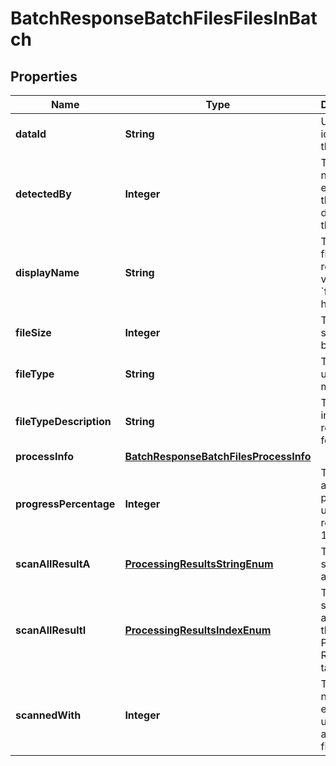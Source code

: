 

# BatchResponseBatchFilesFilesInBatch

## Properties

Name | Type | Description | Notes
------------ | ------------- | ------------- | -------------
**dataId** | **String** | Unique identifer for the file. |  [optional]
**detectedBy** | **Integer** | Total number of engines that detected this file. |  [optional]
**displayName** | **String** | The filename reported via &#x60;filename&#x60; header. |  [optional]
**fileSize** | **Integer** | Total file size in bytes. |  [optional]
**fileType** | **String** | The filetype using mimetype. |  [optional]
**fileTypeDescription** | **String** | The filetype in human readable format. |  [optional]
**processInfo** | [**BatchResponseBatchFilesProcessInfo**](BatchResponseBatchFilesProcessInfo.md) |  |  [optional]
**progressPercentage** | **Integer** | Track analysis progress until reaches 100. |  [optional]
**scanAllResultA** | [**ProcessingResultsStringEnum**](ProcessingResultsStringEnum.md) | The overall scan result as string |  [optional]
**scanAllResultI** | [**ProcessingResultsIndexEnum**](ProcessingResultsIndexEnum.md) | The overall scan result as index in the Processing Results table. |  [optional]
**scannedWith** | **Integer** | The total number of engines used to analyze this file. |  [optional]



